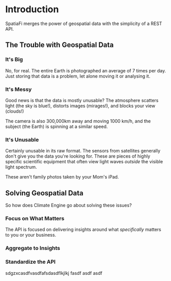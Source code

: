 # Introduction

SpatiaFi merges the power of geospatial data with the simplicity of a REST API.

## The Trouble with Geospatial Data

### It's Big

No, for real. The entire Earth is photographed an average of 7 times per day.
Just storing that data is a problem, let alone moving it or analysing it.

### It's Messy

Good news is that the data is mostly unusable?
The atmosphere scatters light (the sky is blue!), distorts images (mirages!),
and blocks your view (clouds!)

The camera is also 300,000km away and moving 1000 km/h, and the subject (the Earth)
is spinning at a similar speed.

### It's Unusable

Certainly unusable in its raw format. The sensors from satellites generally
don't give you the data you're looking for. These are pieces of highly specific
scientific equipment that often view light waves *outside* the visible light spectrum.

These aren't family photos taken by your Mom's iPad.

## Solving Geospatial Data

So how does Climate Engine go about solving these issues?

### Focus on What Matters

The API is focused on delivering insights around what *specifically* matters to
you or your business.

### Aggregate to Insights

### Standardize the API

sdgzxcasdfvasdfafsdasdflkjlkj
fasdf
asdf
asdf
